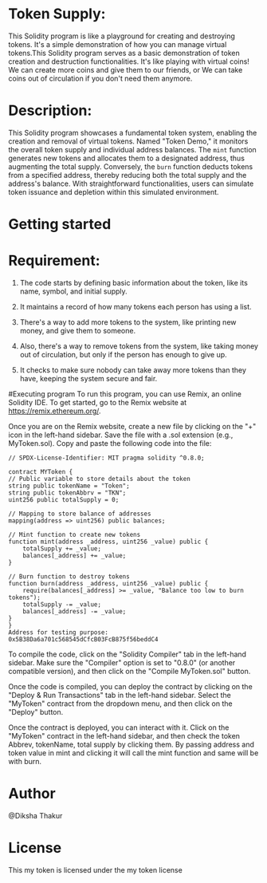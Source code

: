 # Token Supply:

This Solidity program is like a playground for creating and destroying tokens. It's a simple demonstration of how you can manage virtual tokens.This Solidity program serves as a basic demonstration of token creation and destruction functionalities.
It's like playing with virtual coins! We can create more coins and give them to our friends, or We can take coins out of circulation if you don't need them anymore.

# Description:
This Solidity program showcases a fundamental token system, enabling the creation and removal of virtual tokens. Named "Token Demo," it monitors the overall token supply and individual address balances. The `mint` function generates new tokens and allocates them to a designated address, thus augmenting the total supply. Conversely, the `burn` function deducts tokens from a specified address, thereby reducing both the total supply and the address's balance. With straightforward functionalities, users can simulate token issuance and depletion within this simulated environment.

# Getting started
# Requirement:
1. The code starts by defining basic information about the token, like its name, symbol, and initial supply.
 
2. It maintains a record of how many tokens each person has using a list.
3. There's a way to add more tokens to the system, like printing new money, and give them to someone.
4. Also, there's a way to remove tokens from the system, like taking money out of circulation, but only if the person has enough to give up.
5. It checks to make sure nobody can take away more tokens than they have, keeping the system secure and fair. 

#Executing program
To run this program, you can use Remix, an online Solidity IDE. To get started, go to the Remix website at https://remix.ethereum.org/.

Once you are on the Remix website, create a new file by clicking on the "+" icon in the left-hand sidebar. Save the file with a .sol extension (e.g., MyToken.sol). Copy and paste the following code into the file:


    // SPDX-License-Identifier: MIT pragma solidity ^0.8.0;
    
    contract MYToken {
    // Public variable to store details about the token
    string public tokenName = "Token";
    string public tokenAbbrv = "TKN";
    uint256 public totalSupply = 0;

    // Mapping to store balance of addresses
    mapping(address => uint256) public balances;

    // Mint function to create new tokens
    function mint(address _address, uint256 _value) public {
        totalSupply += _value;
        balances[_address] += _value;
    }

    // Burn function to destroy tokens
    function burn(address _address, uint256 _value) public {
        require(balances[_address] >= _value, "Balance too low to burn tokens");
        totalSupply -= _value;
        balances[_address] -= _value;
    }
    }
    Address for testing purpose: 0x5B38Da6a701c568545dCfcB03FcB875f56beddC4


To compile the code, click on the "Solidity Compiler" tab in the left-hand sidebar. 
Make sure the "Compiler" option is set to "0.8.0" (or another compatible version), and then click on the "Compile MyToken.sol" button.

Once the code is compiled, you can deploy the contract by clicking on the "Deploy & Run Transactions" tab in the left-hand sidebar. Select the "MyToken" contract from the dropdown menu, and then click on the "Deploy" button.

Once the contract is deployed, you can interact with it. Click on the "MyToken" contract in the left-hand sidebar, and then check the token Abbrev, tokenName, total supply by clicking them. By passing address and token value in mint and clicking it will call the mint function and same will be with burn.

# Author

@Diksha Thakur

# License 
This my token is licensed under the my token license
